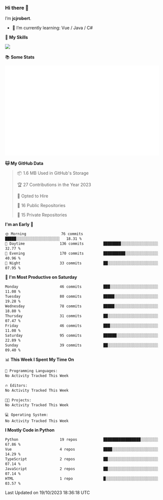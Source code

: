 ### Hi there 👋

I’m **jcjrobert**.

- 🌱 I’m currently learning: Vue / Java / C#

🌟 **My Skills**

![](https://img.shields.io/badge/-Python-3e74a2?style=flat-square&logo=Python&logoColor=fff)

📚 **Some Stats**

![](https://github.com/jcjrobert/github-stats/blob/master/generated/overview.svg)

<!--START_SECTION:waka-->
**🐱 My GitHub Data** 

> 📦 1.6 MB Used in GitHub's Storage 
 > 
> 🏆 27 Contributions in the Year 2023
 > 
> 💼 Opted to Hire
 > 
> 📜 16 Public Repositories 
 > 
> 🔑 15 Private Repositories 
 > 
**I'm an Early 🐤** 

```text
🌞 Morning                76 commits          █████░░░░░░░░░░░░░░░░░░░░   18.31 % 
🌆 Daytime                136 commits         ████████░░░░░░░░░░░░░░░░░   32.77 % 
🌃 Evening                170 commits         ██████████░░░░░░░░░░░░░░░   40.96 % 
🌙 Night                  33 commits          ██░░░░░░░░░░░░░░░░░░░░░░░   07.95 % 
```
📅 **I'm Most Productive on Saturday** 

```text
Monday                   46 commits          ███░░░░░░░░░░░░░░░░░░░░░░   11.08 % 
Tuesday                  80 commits          █████░░░░░░░░░░░░░░░░░░░░   19.28 % 
Wednesday                78 commits          █████░░░░░░░░░░░░░░░░░░░░   18.80 % 
Thursday                 31 commits          ██░░░░░░░░░░░░░░░░░░░░░░░   07.47 % 
Friday                   46 commits          ███░░░░░░░░░░░░░░░░░░░░░░   11.08 % 
Saturday                 95 commits          ██████░░░░░░░░░░░░░░░░░░░   22.89 % 
Sunday                   39 commits          ██░░░░░░░░░░░░░░░░░░░░░░░   09.40 % 
```


📊 **This Week I Spent My Time On** 

```text
💬 Programming Languages: 
No Activity Tracked This Week

🔥 Editors: 
No Activity Tracked This Week

🐱‍💻 Projects: 
No Activity Tracked This Week

💻 Operating System: 
No Activity Tracked This Week
```

**I Mostly Code in Python** 

```text
Python                   19 repos            █████████████████░░░░░░░░   67.86 % 
Vue                      4 repos             ████░░░░░░░░░░░░░░░░░░░░░   14.29 % 
TypeScript               2 repos             ██░░░░░░░░░░░░░░░░░░░░░░░   07.14 % 
JavaScript               2 repos             ██░░░░░░░░░░░░░░░░░░░░░░░   07.14 % 
HTML                     1 repo              █░░░░░░░░░░░░░░░░░░░░░░░░   03.57 % 
```




 Last Updated on 19/10/2023 18:36:18 UTC
<!--END_SECTION:waka-->
